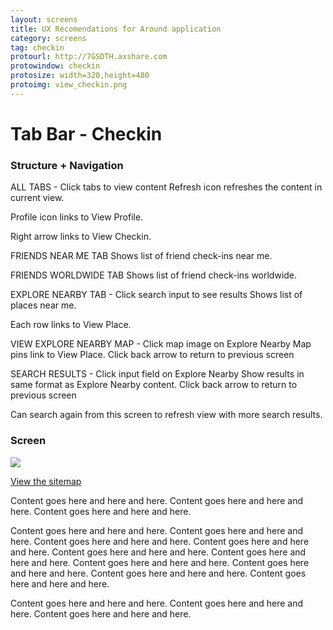 ```yaml
---
layout: screens
title: UX Recomendations for Around application
category: screens
tag: checkin
protourl: http://7GSDTH.axshare.com
protowindow: checkin
protosize: width=320,height=480
protoimg: view_checkin.png
---
```


# Tab Bar - Checkin
### Structure + Navigation

ALL TABS - Click tabs to view content
Refresh icon refreshes the content in current view.

Profile icon links to View Profile. 

Right arrow links to View Checkin.


FRIENDS NEAR ME TAB
Shows list of friend check-ins near me.


FRIENDS WORLDWIDE TAB
Shows list of friend check-ins worldwide.


EXPLORE NEARBY TAB - Click search input to see results
Shows list of places near me.

Each row links to View Place.


VIEW EXPLORE NEARBY MAP - Click map image on Explore Nearby
Map pins link to View Place. Click back arrow to return to previous screen


SEARCH RESULTS - Click input field on Explore Nearby
Show results in same format as Explore Nearby content. Click back arrow to return to previous screen

Can search again from this screen to refresh view with more search results.

### Screen

<img src="{{ site.baseurl }}/images/{{ page.protoimg }}">

<a href="#" onClick="window.open('{{ page.protourl}}','{{ page.protowindow }}','{{ page.protosize }},toolbar=no,location=no,directories=no,statu s=no,menubar=no,scrollbars=yes,copyhistory=no,resizable=yes')">View the sitemap</a>


Content goes here and here and here. Content goes here and here and here. Content goes here and here and here. 

Content goes here and here and here. Content goes here and here and here. Content goes here and here and here. Content goes here and here and here. Content goes here and here and here. Content goes here and here and here. Content goes here and here and here. Content goes here and here and here. Content goes here and here and here. Content goes here and here and here. 

Content goes here and here and here. Content goes here and here and here. Content goes here and here and here. 